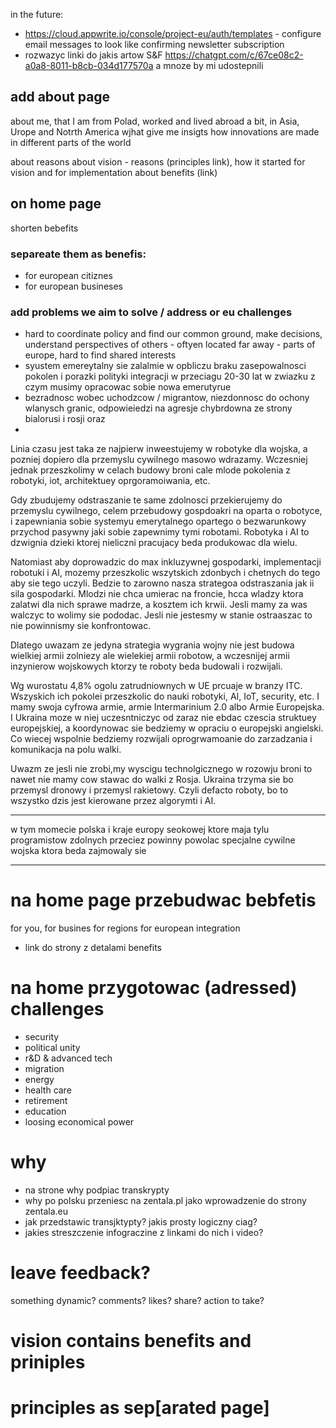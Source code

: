 in the future:
- https://cloud.appwrite.io/console/project-eu/auth/templates - configure email 
messages to look like confirming newsletter subscription
- rozwazyc linki do jakis artow S&F https://chatgpt.com/c/67ce08c2-a0a8-8011-b8cb-034d177570a a mnoze by mi udostepnili 

## add about page

about me, 
that I am from Polad, worked and lived abroad a bit, in Asia, Urope and Notrth America 
wjhat give me insigts how innovations are made in different parts of the world

about reasons
about vision - reasons (principles link), how it started
for vision and for implementation
about benefits (link)

## on home page

shorten bebefits

### separeate them as benefis:
- for european citiznes
- for european busineses

### add problems we aim to solve / address or eu challenges

* hard to coordinate policy and find our common ground, make decisions, understand perspectives of others - oftyen located far away - parts of europe, hard to find shared interests
* syustem emereytalny sie zalalmie w opbliczu braku zasepowalnosci pokolen i porazki polityki integracji w przeciagu 20-30 lat w zwiazku z czym musimy opracowac sobie nowa emerutyrue
* bezradnosc wobec uchodzcow / migrantow, niezdonnosc do ochony wlanysch granic, odpowieiedzi na agresje chybrdowna ze strony bialorusi i rosji oraz 
* 


Linia czasu jest taka ze najpierw inweestujemy w robotyke dla wojska, a pozniej dopiero dla przemyslu cywilnego masowo wdrazamy. Wczesniej jednak przeszkolimy w celach budowy broni cale mlode pokolenia z robotyki, iot, architektuey oprgoramoiwania, etc. 

Gdy zbudujemy odstraszanie te same zdolnosci przekierujemy do przemyslu cywilnego, celem przebudowy gospdoakri na oparta o robotyce, i zapewniania sobie systemyu emerytalnego opartego o bezwarunkowy przychod pasywny jaki sobie zapewnimy tymi robotami. Robotyka i AI to dzwignia dzieki ktorej nieliczni pracujacy beda produkowac dla wielu. 

Natomiast aby doprowadzic do max inkluzywnej gospodarki, implementacji robotuki i AI, mozemy przeszkolic wszytskich zdonbych i chetnych do tego aby sie tego uczyli. Bedzie to zarowno nasza strategoa odstraszania jak ii sila gospodarki. Mlodzi nie chca umierac na froncie, hcca wladzy ktora zalatwi dla nich sprawe madrze, a kosztem ich krwii. Jesli mamy za was walczyc to wolimy sie pododac. Jesli nie jestesmy w stanie ostraaszac to nie powinnismy sie konfrontowac. 

Dlatego uwazam ze jedyna strategia wygrania wojny nie jest budowa wielkiej armii zolniezy ale wielekiej armii robotow, a wczesnijej armii inzynierow wojskowych ktorzy te roboty beda budowali i rozwijali. 

Wg wurostatu 4,8% ogolu zatrudniownych w UE prcuaje w branzy ITC. Wszyskich ich pokolei przeszkolic do nauki robotyki, AI, IoT, security, etc. I mamy swoja cyfrowa armie, armie Intermarinium 2.0 albo Armie Europejska. I Ukraina moze w niej uczesntniczyc od zaraz nie ebdac czescia struktuey europejskiej, a koordynowac sie bedziemy w opraciu o europejski angielski. Co wiecej wspolnie bedziemy rozwijali oprogrwamoanie do zarzadzania i komunikacja na polu walki.

Uwazm ze jesli nie zrobi,my wyscigu technolgicznego w rozowju broni to nawet nie mamy cow stawac do walki z Rosja. Ukraina trzyma sie bo przemysl dronowy i przemysl rakietowy. Czyli defacto roboty, bo to wszystko dzis jest kierowane przez algorymti i AI. 

---

w tym momecie polska i kraje europy seokowej ktore maja tylu programistow zdolnych przeciez powinny powolac specjalne cywilne wojska ktora beda zajmowaly sie 


---

# na home page przebudwac bebfetis
for you, for busines
for regions
for european integration

+ link do strony z detalami benefits

# na home przygotowac (adressed) challenges

- security
- political unity
- r&D & advanced tech
- migration
- energy
- health care
- retirement 
- education
- loosing economical power

# why 
- na strone why podpiac transkrypty
- why po polsku przeniesc na zentala.pl jako wprowadzenie do strony zentala.eu
- jak przedstawic transjktypty? jakis prosty logiczny ciag? 
- jakies streszczenie infograczine z linkami do nich i video?

# leave feedback?
something dynamic?
comments? likes? 
share?
action to take?

# vision contains benefits and priniples

# principles as sep[arated page]
